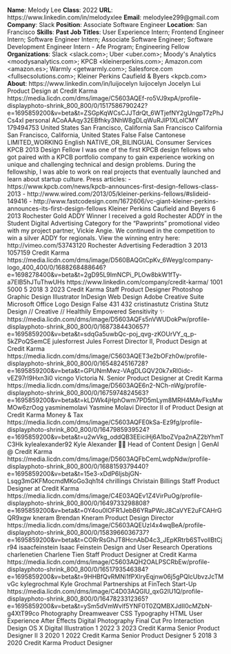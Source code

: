 **Name**: Melody Lee
**Class**: 2022
**URL**: https://www\.linkedin\.com/in/melodyxlee
**Email**: melodylee299@gmail\.com
**Company**: Slack
**Position**: Associate Software Engineer
**Location**: San Francisco
**Skills**: 
**Past Job Titles**: User Experience Intern; Frontend Engineer Intern; Software Engineer Intern; Associate Software Engineer; Software Development Engineer Intern \- Afe Program; Engineering Fellow
**Organizations**: Slack <slack\.com>; Uber <uber\.com>; Moody's Analytics <moodysanalytics\.com>; KPCB <kleinerperkins\.com>; Amazon\.com <amazon\.es>; Warmly <getwarmly\.com>; Salesforce\.com <fullsecsolutions\.com>; Kleiner Perkins Caufield & Byers <kpcb\.com>
**About**: https://www\.linkedin\.com/in/luijocelyn luijocelyn Jocelyn Lui Product Design at Credit Karma https://media\.licdn\.com/dms/image/C5603AQEf\-ro5VJ9xpA/profile\-displayphoto\-shrink\_800\_800/0/1517586790242?e=1695859200&v=beta&t=ZSGpKqWCsCJJTdrQt\_6WTjefNY2gUngpT7zPhJCs4xI personal ACoAAAqy32EBfhky3NhW8gDLqWuRJlP1XLoICMY 179494753 United States San Francisco, California San Francisco California San Francisco, California, United States False False Cantonese LIMITED\_WORKING English NATIVE\_OR\_BILINGUAL Consumer Services KPCB 2013 Design Fellow I was one of the first KPCB design fellows who got paired with a KPCB portfolio company to gain experience working on unique and challenging technical and design problems\. During the fellowship, I was able to work on real projects that eventually launched and learn about startup culture\.  Press articles:  \- https://www\.kpcb\.com/news/kpcb\-announces\-first\-design\-fellows\-class\-2013 \- http://www\.wired\.com/2013/05/kleiner\-perkins\-fellows/\#slideid\-149416 \- http://www\.fastcodesign\.com/1672606/vc\-giant\-kleiner\-perkins\-announces\-its\-first\-design\-fellows Kleiner Perkins Caufield and Beyers 6 2013 Rochester Gold ADDY Winner I received a gold Rochester ADDY in the Student Digital Advertising Category for the “Pawprints” promotional video with my project partner, Vickie Angie\. We continued in the competition to win a silver ADDY for regionals\.   View the winning entry here: http://vimeo\.com/53743120 Rochester Advertising Federadtion 3 2013 1057159 Credit Karma https://media\.licdn\.com/dms/image/D560BAQGtCpKv\_6Weyg/company\-logo\_400\_400/0/1688268488646?e=1698278400&v=beta&t=2gD95L9ImNCPi\_PLOw8bkW1fTy\-a7ElB5hJTuThwUHs https://www\.linkedin\.com/company/credit\-karma/ 1001 5000 5 2018 3 2023 Credit Karma Staff Product Designer Photoshop Graphic Design Illustrator InDesign Web Design Adobe Creative Suite Microsoft Office Logo Design False 431 432 cristinastutz Cristina Stutz Design // Creative // Healthily Empowered Sensitivity ✨ https://media\.licdn\.com/dms/image/D5603AQFs5nVWUDokPw/profile\-displayphoto\-shrink\_800\_800/0/1687384430657?e=1695859200&v=beta&t=sdqGa5uwbQc\-poj\_qvg\-zKOUrVY\_q\_p\-5kZPoQSemCE julesforrest Jules Forrest Director II, Product Design at Credit Karma https://media\.licdn\.com/dms/image/C5603AQET3e2bOFzh0w/profile\-displayphoto\-shrink\_800\_800/0/1654824516728?e=1695859200&v=beta&t=GPUNmMwz\-VAgDLGQV20k7xRl0idc\-vEZ97rI9Hxn3i0 vicngo Victoria N\. Senior Product Designer at Credit Karma https://media\.licdn\.com/dms/image/D5603AQE6n2\-NCh\-nWg/profile\-displayphoto\-shrink\_800\_800/0/1675974824563?e=1695859200&v=beta&t=kLDWk4jHphOwm7PD5mLym8MRH4MAvFksMwMOw6zrOog yasminemolavi Yasmine Molavi Director II of Product Design at Credit Karma Money & Tax https://media\.licdn\.com/dms/image/C5603AQFE0kSa\-Ez9fg/profile\-displayphoto\-shrink\_800\_800/0/1647985939524?e=1695859200&v=beta&t=u2wVkg\_oddQB3EEiciHj6A1boZVpa2nAZ2bYhmTC3Hk kylealexander92 Kyle Alexander 🏳️‍🌈 Head of Content Design | GenAI @ Credit Karma https://media\.licdn\.com/dms/image/D5603AQFbCemLwdpNdw/profile\-displayphoto\-shrink\_800\_800/0/1688159379440?e=1695859200&v=beta&t=15e3\-xDdP6ljsbjGN\-Lsqg3mGKFMocmdMKoGo3qh1t4 chrillings Christain Billings Staff Product Designer at Credit Karma https://media\.licdn\.com/dms/image/C4E03AQEv1Z4VirPuOg/profile\-displayphoto\-shrink\_800\_800/0/1649733298808?e=1695859200&v=beta&t=0Y4ou0lOFR1JebB6YRaPWcJ8CaVYE2uFCAHrGQR9xgw kneram Brendan Kneram Product Design Director https://media\.licdn\.com/dms/image/C5603AQEUzI4x4wqBeA/profile\-displayphoto\-shrink\_800\_800/0/1583966036737?e=1695859200&v=beta&t=CORrRsGhJT8HcnAbD4c3\_JEpKRtrb6STvollBtCjr94 isaacfeinstein Isaac Feinstein Design and User Research Operations charlenetien Charlene Tien Staff Product Designer at Credit Karma https://media\.licdn\.com/dms/image/C5603AQH2OALPSCRbEw/profile\-displayphoto\-shrink\_800\_800/0/1651793546384?e=1695859200&v=beta&t=9HHBfQvRMNi1fPXlryEqjnw06j5gPQlcUbvzJcTMvGc kylegrochmal Kyle Grochmal Partnerships at FinTech Start\-Up https://media\.licdn\.com/dms/image/C4D03AQGlU\_qxG2lU1Q/profile\-displayphoto\-shrink\_800\_800/0/1647823312365?e=1695859200&v=beta&t=ySm5dVmWvlf5YNF0T0ZQMBXJdII0cMZbN\-g4XtT99co Photography Dreamweaver CSS Typography HTML User Experience After Effects Digital Photography Final Cut Pro Interaction Design OS X Digital Illustration 1 2022 3 2023 Credit Karma Senior Product Designer II 3 2020 1 2022 Credit Karma Senior Product Designer 5 2018 3 2020 Credit Karma Product Designer
